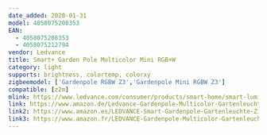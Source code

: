```yaml
---
date_added: 2020-01-31
model: 4058075208353
EAN: 
  - 4058075208353
  - 4058075212794
vendor: Ledvance
title: Smart+ Garden Pole Multicolor Mini RGB+W
category: light
supports: brightness, colortemp, colorxy
zigbeemodel: ['Gardenpole RGBW Z3','Gardenpole Mini RGBW Z3']
compatible: [z2m] 
mlink: https://www.ledvance.com/consumer/products/smart-home/smart-luminaires/smart-outdoor-luminaires/smart-garden-luminaires/decorative-light-poles-for-outdoor-use-with-zigbee-technology-c6419?productId=109343
link: https://www.amazon.de/Ledvance-Gardenpole-Multicolor-Gartenleuchte-ZigBee/dp/B07SFYHQFZ
link2: https://www.amazon.es/LEDVANCE-Smart-Gardenpole-Gartenleuchte-ZigBee/dp/B07SFYHQFZ
link3: https://www.amazon.fr/LEDVANCE-Gardenpole-Multicolor-Gartenleuchte-ZigBee/dp/B07MG5D2N7
---
```

